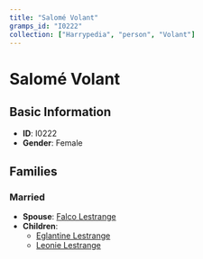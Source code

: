 ```yaml
---
title: "Salomé Volant"
gramps_id: "I0222"
collection: ["Harrypedia", "person", "Volant"]
---
```


# Salomé Volant

## Basic Information

- **ID**: I0222
- **Gender**: Female

## Families

### Married

- **Spouse**: [Falco Lestrange](//Lestrange/Falco/)
- **Children**:
  - [Eglantine Lestrange](//Lestrange/Eglantine/)
  - [Leonie Lestrange](//Lestrange/Leonie/)

